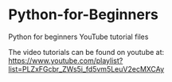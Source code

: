 # Python-for-Beginners
Python for beginners YouTube tutorial files

The video tutorials can be found on youtube at: https://www.youtube.com/playlist?list=PLZxFGcbr_ZWs5i_fd5vm5LeuV2ecMXCAy
